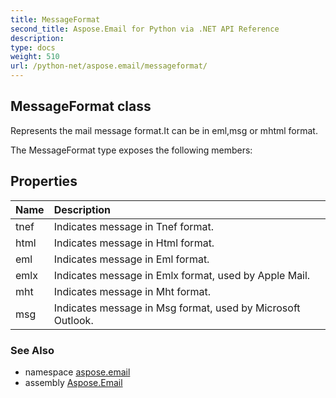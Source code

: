 ```yaml
---
title: MessageFormat
second_title: Aspose.Email for Python via .NET API Reference
description: 
type: docs
weight: 510
url: /python-net/aspose.email/messageformat/
---
```


## MessageFormat class

Represents the mail message format.It can be in eml,msg or mhtml format.

The MessageFormat type exposes the following members:
## Properties
| Name | Description |
| :- | :- |
|tnef|Indicates message in Tnef format.|
|html|Indicates message in Html format.|
|eml|Indicates message in Eml format.|
|emlx|Indicates message in Emlx format, used by Apple Mail.|
|mht|Indicates message in Mht format.|
|msg|Indicates message in Msg format, used by Microsoft Outlook.|

### See Also

* namespace [aspose.email](/email/python-net/aspose.email/)
* assembly [Aspose.Email](/email/python-net/)

